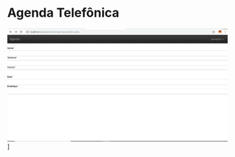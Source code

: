 # Agenda Telefônica

![Agenda](https://github.com/allanfs1/BootStrap.1.0/blob/master/print/img2.png)]



